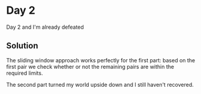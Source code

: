 # Day 2

Day 2 and I'm already defeated

## Solution

The sliding window approach works perfectly for the first part: based on the first pair we check whether or not the remaining pairs are within the required limits.

The second part turned my world upside down and I still haven't recovered.